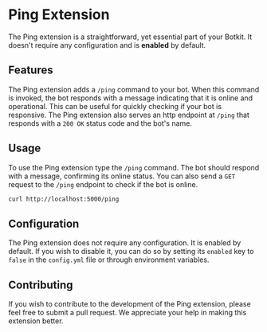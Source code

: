 # Ping Extension

The Ping extension is a straightforward, yet essential part of your Botkit. It doesn't
require any configuration and is **enabled** by default.

## Features

The Ping extension adds a `/ping` command to your bot. When this command is invoked, the
bot responds with a message indicating that it is online and operational. This can be
useful for quickly checking if your bot is responsive. The Ping extension also serves an
http endpoint at `/ping` that responds with a `200 OK` status code and the bot's name.

## Usage

To use the Ping extension type the `/ping` command. The bot should respond with a
message, confirming its online status. You can also send a `GET` request to the `/ping`
endpoint to check if the bot is online.

```bash
curl http://localhost:5000/ping
```

## Configuration

The Ping extension does not require any configuration. It is enabled by default. If you
wish to disable it, you can do so by setting its `enabled` key to `false` in the
`config.yml` file or through environment variables.

## Contributing

If you wish to contribute to the development of the Ping extension, please feel free to
submit a pull request. We appreciate your help in making this extension better.
